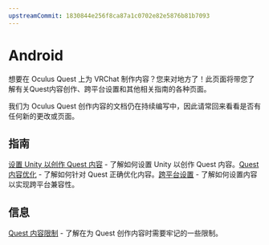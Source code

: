 ```yaml
---
upstreamCommit: 1830844e256f8ca87a1c0702e82e5876b81b7093
---
```


# Android

想要在 Oculus Quest 上为 VRChat 制作内容？您来对地方了！此页面将带您了解有关Quest内容创作、跨平台设置和其他相关指南的各种页面。

我们为 Oculus Quest 创作内容的文档仍在持续编写中，因此请常回来看看是否有任何新的更改或页面。

## 指南

[设置 Unity 以创作 Quest 内容](/creators.vrchat.com/platforms/android/setting-up-unity-for-creating-quest-content.md) - 了解如何设置 Unity 以创作 Quest 内容。[Quest 内容优化](/creators.vrchat.com/platforms/android/quest-content-optimization.md) - 了解如何针对 Quest 正确优化内容。[跨平台设置](/creators.vrchat.com/platforms/android/cross-platform-setup.md) - 了解如何设置内容以实现跨平台兼容性。

## 信息

[Quest 内容限制](/creators.vrchat.com/platforms/android/quest-content-limitations.md) - 了解在为 Quest 创作内容时需要牢记的一些限制。